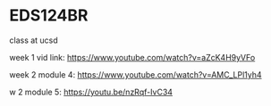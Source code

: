 # EDS124BR
class at ucsd

week 1 vid link: https://www.youtube.com/watch?v=aZcK4H9yVFo

week 2 module 4: https://www.youtube.com/watch?v=AMC_LPl1yh4

w 2 module 5: https://youtu.be/nzRqf-IvC34
